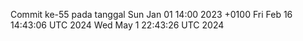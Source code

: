 Commit ke-55 pada tanggal Sun Jan 01 14:00 2023 +0100
Fri Feb 16 14:43:06 UTC 2024
Wed May  1 22:43:26 UTC 2024
